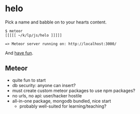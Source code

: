 # helo

Pick a name and babble on to your hearts content.

    $ meteor
    [[[[[ ~/k/lp/js/helo ]]]]]

    => Meteor server running on: http://localhost:3000/

And [have fun](http://localhost:3000).

## Meteor

- quite fun to start
- db security: anyone can insert?
- must create custom meteor packages to use npm packages?
- no urls, no api: user/hacker hostile
- all-in-one package, mongodb bundled, nice start
    * probably well-suited for learning/teaching?

